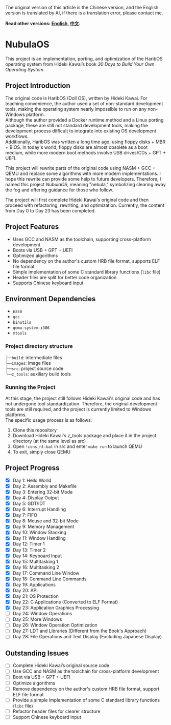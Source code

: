 The original version of this article is the Chinese version, and the English version is translated by AI, if there is a translation error, please contact me.

**Read other versions: [English](README.md), [中文](README_zh.md).**

# NubulaOS
This project is an implementation, porting, and optimization of the HaribOS operating system from Hideki Kawai’s book *30 Days to Build Your Own Operating System*.

## Project Introduction
The original code is HaribOS (Doll OS), written by Hideki Kawai. For teaching convenience, the author used a set of non-standard development tools, making the operating system nearly impossible to run on any non-Windows platform.  
Although the author provided a Docker runtime method and a Linux porting package, these are still not standard development tools, making the development process difficult to integrate into existing OS development workflows.  
Additionally, HaribOS was written a long time ago, using floppy disks + MBR + BIOS. In today's world, floppy disks are almost obsolete as a boot medium, while more modern boot methods involve USB drives/CDs + GPT + UEFI.

This project will rewrite parts of the original code using NASM + GCC + QEMU and replace some algorithms with more modern implementations. I hope this rewrite can provide some help to future developers. Therefore, I named this project *NubulaOS*, meaning "nebula," symbolizing clearing away the fog and offering guidance for those who follow.

The project will first complete Hideki Kawai's original code and then proceed with refactoring, rewriting, and optimization. Currently, the content from Day 0 to Day 23 has been completed.

## Project Features
+ Uses GCC and NASM as the toolchain, supporting cross-platform development
+ Boots via USB + GPT + UEFI
+ Optimized algorithms
+ No dependency on the author's custom HRB file format, supports ELF file format
+ Simple implementation of some C standard library functions (`libc` file)
+ Header files are split for better code organization
+ Supports Chinese keyboard input

## Environment Dependencies
+ `nasm`
+ `gcc`
+ `binutils`
+ `qemu-system-i386`
+ `mtools`

### Project directory structure
├─`build`: intermediate files<br>
├─`images`: image files<br>
├─`src`: project source code<br>
└─`z_tools`: auxiliary build tools<br>

### Running the Project
At this stage, the project still follows Hideki Kawai's original code and has not undergone tool standardization. Therefore, the original development tools are still required, and the project is currently limited to Windows platforms.  
The specific usage process is as follows:
1. Clone this repository
2. Download Hideki Kawai's *z_tools* package and place it in the project directory (at the same level as src)
3. Open `!cons_nt.bat` in src and enter `make run` to launch QEMU
4. To exit, simply close QEMU

## Project Progress

+ [X] Day 1: Hello World
+ [X] Day 2: Assembly and Makefile
+ [X] Day 3: Entering 32-bit Mode
+ [X] Day 4: Display Output
+ [X] Day 5: GDT/IDT
+ [X] Day 6: Interrupt Handling
+ [X] Day 7: FIFO
+ [X] Day 8: Mouse and 32-bit Mode
+ [X] Day 9: Memory Management
+ [X] Day 10: Window Stacking
+ [X] Day 11: Window Handling
+ [X] Day 12: Timer 1
+ [X] Day 13: Timer 2
+ [X] Day 14: Keyboard Input
+ [X] Day 15: Multitasking 1
+ [X] Day 16: Multitasking 2
+ [X] Day 17: Command Line Window
+ [X] Day 18: Command Line Commands
+ [X] Day 19: Applications
+ [X] Day 20: API
+ [X] Day 21: OS Protection
+ [X] Day 22: C Applications (Converted to ELF Format)
+ [X] Day 23: Application Graphics Processing
+ [ ] Day 24: Window Operations
+ [ ] Day 25: More Windows
+ [ ] Day 26: Window Operation Optimization
+ [ ] Day 27: LDT and Libraries (Different from the Book's Approach)
+ [ ] Day 28: File Operations and Text Display (Excluding Japanese Display)

## Outstanding Issues
+ [ ] Complete Hideki Kawai’s original source code
+ [ ] Use GCC and NASM as the toolchain for cross-platform development
+ [ ] Boot via USB + GPT + UEFI
+ [ ] Optimize algorithms
+ [ ] Remove dependency on the author's custom HRB file format, support ELF file format
+ [ ] Provide a simple implementation of some C standard library functions (`libc` file)
+ [ ] Refactor header files for clearer structure
+ [ ] Support Chinese keyboard input  
